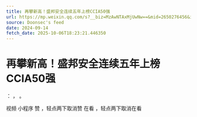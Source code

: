 ```yaml
---
title: 再攀新高！盛邦安全连续五年上榜CCIA50强
url: https://mp.weixin.qq.com/s?__biz=MzAwNTAxMjUwNw==&mid=2650276456&idx=1&sn=53740df86c9ab975dd07842df03bd9a3
source: Doonsec's feed
date: 2024-09-14
fetch_date: 2025-10-06T18:23:21.446350
---
```


# 再攀新高！盛邦安全连续五年上榜CCIA50强

：
，
。

视频
小程序
赞
，轻点两下取消赞
在看
，轻点两下取消在看